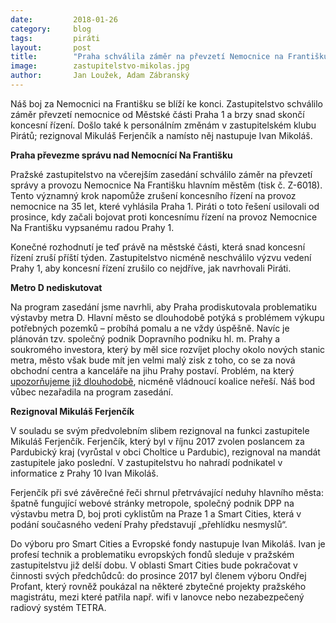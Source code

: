```yaml
---
date:         2018-01-26
category:     blog
tags:         piráti
layout:       post
title:        "Praha schválila záměr na převzetí Nemocnice na Františku. Výměna stráží u Pirátů dokončena. " 
image:        zastupitelstvo-mikolas.jpg
author:       Jan Loužek, Adam Zábranský
---
```


Náš boj za Nemocnici na Františku se blíží ke konci. Zastupitelstvo schválilo záměr převzetí nemocnice od Městské části Praha 1 a brzy snad skončí koncesní řízení. Došlo také k personálním změnám v zastupitelském klubu Pirátů; rezignoval Mikuláš Ferjenčík a namísto něj nastupuje Ivan Mikoláš. 

**Praha převezme správu nad Nemocnící Na Františku**

Pražské zastupitelstvo na včerejším zasedání schválilo záměr na převzetí správy a provozu Nemocnice Na Františku hlavním městěm (tisk č. Z-6018). Tento významný krok napomůže zrušení koncesního řízení na provoz nemocnice na 35 let, které vyhlásila Praha 1. Piráti o toto řešení usilovali od prosince, kdy začali bojovat proti koncesnímu řízení na provoz Nemocnice Na Františku vypsanému radou Prahy 1.

Konečné rozhodnutí je teď právě na městské části, která snad koncesní řízení zruší příští týden. Zastupitelstvo nicméně neschválilo výzvu vedení Prahy 1, aby koncesní řízení zrušilo co nejdříve, jak navrhovali Piráti.

**Metro D nediskutovat**

Na program zasedání jsme navrhli, aby Praha prodiskutovala problematiku výstavby metra D. Hlavní město se dlouhodobě potýká s problémem výkupu potřebných pozemků – probíhá pomalu a ne vždy úspěšně. Navíc je plánován tzv. společný podnik Dopravního podniku hl. m. Prahy a soukromého investora, který by měl sice rozvíjet plochy okolo nových stanic metra, město však bude mít jen velmi malý zisk z toho, co se za nová obchodní centra a kanceláře na jihu Prahy postaví. Problém, na který [upozorňujeme již dlouhodobě](https://praha.pirati.cz/metro-d-bude-tunel.html), nicméně vládnoucí koalice neřeší. Náš bod vůbec nezařadila na program zasedání. 

**Rezignoval Mikuláš Ferjenčík**

V souladu se svým předvolebním slibem rezignoval na funkci zastupitele Mikuláš Ferjenčík. Ferjenčík, který byl v říjnu 2017 zvolen poslancem za Pardubický kraj (vyrůstal v obci Choltice u Pardubic), rezignoval na mandát zastupitele jako poslední. V zastupitelstvu ho nahradí podnikatel v informatice z Prahy 10 Ivan Mikoláš. 

Ferjenčík při své závěrečné řeči shrnul přetrvávající neduhy hlavního města: špatně fungující webové stránky metropole, společný podnik DPP na výstavbu metra D, boj proti cyklistům na Praze 1 a Smart Cities, která v podání současného vedení Prahy představují „přehlídku nesmyslů“.

Do výboru pro Smart Cities a Evropské fondy nastupuje Ivan Mikoláš. Ivan je profesí technik a problematiku evropských fondů sleduje v pražském zastupitelstvu již delší dobu. V oblasti Smart Cities bude pokračovat v činnosti svých předchůdců: do prosince 2017 byl členem výboru Ondřej Profant, který rovněž poukázal na některé zbytečné projekty pražského magistrátu, mezi které patřila např. wifi v lanovce nebo nezabezpečený radiový systém TETRA. 
